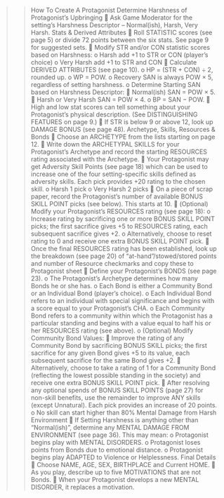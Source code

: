 >> How To Create A Protagonist
Determine Harshness of Protagonist’s Upbringing
 Ask Game Moderator for the setting’s Harshness Descriptor – Normal(ish), Harsh, Very Harsh.
Stats & Derived Attributes
 Roll STATISTIC scores (see page 5) or divide 72 points between the six stats. See page 9 for suggested sets.
 Modify STR and/or CON statistic scores based on Harshness:
o Harsh add +1 to STR or CON (player’s choice)
o Very Harsh add +1 to STR and CON
 Calculate DERIVED ATTRIBUTES (see page 10).
o HP = (STR + CON) ÷ 2, rounded up.
o WP = POW.
o Recovery SAN is always POW × 5, regardless of setting harshness.
o Determine Starting SAN based on Harshness Descriptor:
 Normal(ish) SAN = POW × 5.
 Harsh or Very Harsh SAN = POW × 4.
o BP = SAN − POW.
 High and low stat scores can tell something about your Protagonist’s physical description. (See DISTINGUISHING FEATURES on page 9.)
 If STR is below 9 or above 12, look up DAMAGE BONUS (see page 48).
Archetype, Skills, Resources & Bonds
 Choose an ARCHETYPE from the lists starting on page 12.
 Write down the ARCHETYPAL SKILLS for your Protagonist’s Archetype and record the starting RESOURCES rating associated with the Archetype.
 Your Protagonist may get Adversity Skill Points (see page 18) which can be used to increase one of the four setting-specific skills defined as adversity skills. Each pick provides +20 rating to the chosen skill.
o Harsh 1 pick
o Very Harsh 2 picks
 On a piece of scrap paper, record the Protagonist’s number of available BONUS SKILL POINT picks (see below). This starts at 10.
 (Optional) Modify your Protagonist’s RESOURCES rating (see page 18):
o Increase rating by sacrificing one or more BONUS SKILL POINT picks; the first sacrifice gives +5 to RESOURCES rating, each subsequent sacrifice gives +2. 
o Alternatively, choose to reset rating to 0 and receive one extra BONUS SKILL POINT pick.
 Once the final RESOURCES rating has been established, look up the breakdown (see page 20) of “at-hand”/stowed/stored points and number of Resource checkmarks and copy these to Protagonist sheet
 Define your Protagonist’s BONDS (see page 23).
o The Protagonist’s Archetype determines how many Bonds he or she has.
o Each Bond is either a Community Bond or an Individual Bond (player’s choice).
o Each Individual Bond refers to an individual with special significance and begins with a score equal to your Protagonist’s CHA.
o Each Community Bond refers to a community within which the Protagonist has a particular standing and begins with a value equal to half his or her RESOURCES rating (see above).
o (Optional) Modify Community Bond Values:
 Improve the rating of any Community Bond by sacrificing BONUS SKILL picks; the first sacrifice for any given Bond gives +5 to its value, each subsequent sacrifice for the same Bond gives +2.
 Alternatively, choose to take a rating of 1 for a Community Bond (reflecting the lowest possible standing in the society) and receive one extra BONUS SKILL POINT pick.
 After resolving any optional spends of BONUS SKILL POINTS (page 27) for non-skill benefits, use the remainder to improve ANY skills (except Unnatural). Each pick provides an increase of 20 points.
o No skill can start higher than 80%
Mental Damage from Harsh Environment
 If Setting Harshness is anything other than “Normal(ish)”, determine any MENTAL DAMAGE FROM ENVIRONMENT (see page 36). This may mean:
o Protagonist begins play with MENTAL DISORDERS.
o Protagonist loses points from Bonds due to emotional distance.
o Protagonist begins play ADAPTED to Violence or Helplessness.
Final Details
 Choose NAME, AGE, SEX, BIRTHPLACE and Current HOME.
 As you play, describe up to five MOTIVATIONS that are not Bonds.
 When your Protagonist develops a new MENTAL DISORDER, it replaces a motivation.

